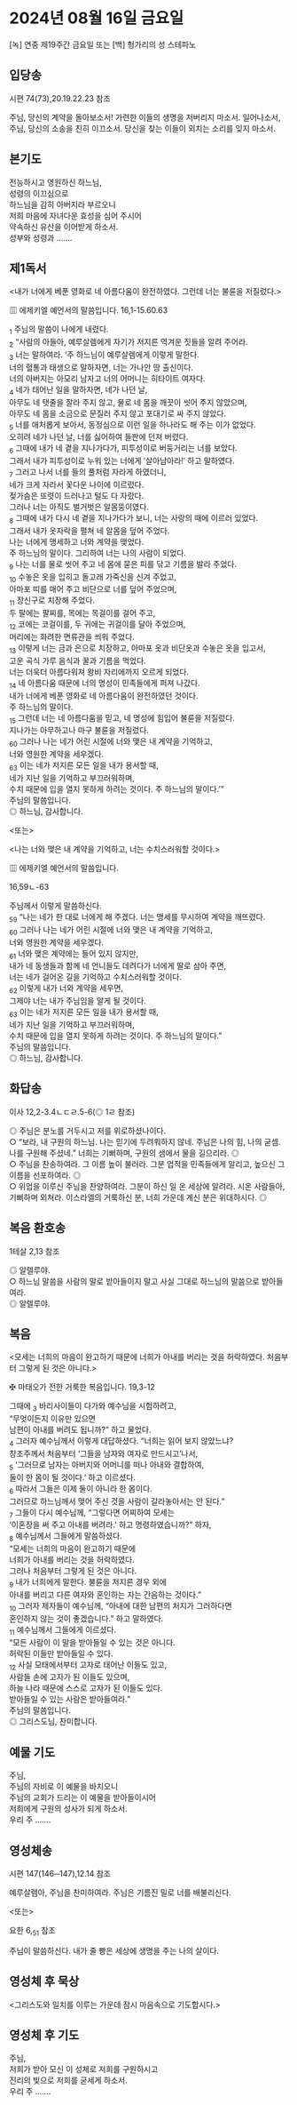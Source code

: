 # 2024년 08월 16일 금요일

[녹] 연중 제19주간 금요일 또는 [백] 헝가리의 성 스테파노  


## 입당송

시편 74(73),20.19.22.23 참조

주님, 당신의 계약을 돌아보소서! 가련한 이들의 생명을 저버리지 마소서. 일어나소서, 주님, 당신의 소송을 친히 이끄소서. 당신을 찾는 이들이 외치는 소리를 잊지 마소서.  
  
## 본기도

전능하시고 영원하신 하느님,  
성령의 이끄심으로  
하느님을 감히 아버지라 부르오니  
저희 마음에 자녀다운 효성을 심어 주시어  
약속하신 유산을 이어받게 하소서.  
성부와 성령과 …….  
  
## 제1독서

<내가 너에게 베푼 영화로 네 아름다움이 완전하였다. 그런데 너는 불륜을 저질렀다.>

▥ 에제키엘 예언서의 말씀입니다. 16,1-15.60.63

<sub>1</sub> 주님의 말씀이 나에게 내렸다.  
<sub>2</sub> “사람의 아들아, 예루살렘에게 자기가 저지른 역겨운 짓들을 알려 주어라.  
<sub>3</sub> 너는 말하여라. ‘주 하느님이 예루살렘에게 이렇게 말한다.  
너의 혈통과 태생으로 말하자면, 너는 가나안 땅 출신이다.  
너의 아버지는 아모리 남자고 너의 어머니는 히타이트 여자다.  
<sub>4</sub> 네가 태어난 일을 말하자면, 네가 나던 날,  
아무도 네 탯줄을 잘라 주지 않고, 물로 네 몸을 깨끗이 씻어 주지 않았으며,  
아무도 네 몸을 소금으로 문질러 주지 않고 포대기로 싸 주지 않았다.  
<sub>5</sub> 너를 애처롭게 보아서, 동정심으로 이런 일을 하나라도 해 주는 이가 없었다.  
오히려 네가 나던 날, 너를 싫어하여 들판에 던져 버렸다.  
<sub>6</sub> 그때에 내가 네 곁을 지나가다가, 피투성이로 버둥거리는 너를 보았다.  
그래서 내가 피투성이로 누워 있는 너에게 ′살아남아라!′ 하고 말하였다.  
<sub>7</sub> 그러고 나서 너를 들의 풀처럼 자라게 하였더니,  
네가 크게 자라서 꽃다운 나이에 이르렀다.  
젖가슴은 또렷이 드러나고 털도 다 자랐다.  
그러나 너는 아직도 벌거벗은 알몸뚱이였다.  
<sub>8</sub> 그때에 내가 다시 네 곁을 지나가다가 보니, 너는 사랑의 때에 이르러 있었다.  
그래서 내가 옷자락을 펼쳐 네 알몸을 덮어 주었다.  
나는 너에게 맹세하고 너와 계약을 맺었다.  
주 하느님의 말이다. 그리하여 너는 나의 사람이 되었다.  
<sub>9</sub> 나는 너를 물로 씻어 주고 네 몸에 묻은 피를 닦고 기름을 발라 주었다.  
<sub>10</sub> 수놓은 옷을 입히고 돌고래 가죽신을 신겨 주었고,  
아마포 띠를 매어 주고 비단으로 너를 덮어 주었으며,  
<sub>11</sub> 장신구로 치장해 주었다.  
두 팔에는 팔찌를, 목에는 목걸이를 걸어 주고,  
<sub>12</sub> 코에는 코걸이를, 두 귀에는 귀걸이를 달아 주었으며,  
머리에는 화려한 면류관을 씌워 주었다.  
<sub>13</sub> 이렇게 너는 금과 은으로 치장하고, 아마포 옷과 비단옷과 수놓은 옷을 입고서,  
고운 곡식 가루 음식과 꿀과 기름을 먹었다.  
너는 더욱더 아름다워져 왕비 자리에까지 오르게 되었다.  
<sub>14</sub> 네 아름다움 때문에 너의 명성이 민족들에게 퍼져 나갔다.  
내가 너에게 베푼 영화로 네 아름다움이 완전하였던 것이다.  
주 하느님의 말이다.  
<sub>15</sub> 그런데 너는 네 아름다움을 믿고, 네 명성에 힘입어 불륜을 저질렀다.  
지나가는 아무하고나 마구 불륜을 저질렀다.  
<sub>60</sub> 그러나 나는 네가 어린 시절에 너와 맺은 내 계약을 기억하고,  
너와 영원한 계약을 세우겠다.  
<sub>63</sub> 이는 네가 저지른 모든 일을 내가 용서할 때,  
네가 지난 일을 기억하고 부끄러워하며,  
수치 때문에 입을 열지 못하게 하려는 것이다. 주 하느님의 말이다.’”  
주님의 말씀입니다.  
◎ 하느님, 감사합니다.  
  
<또는>  
  
<나는 너와 맺은 내 계약을 기억하고, 너는 수치스러워할 것이다.>  
  
  
▥ 에제키엘 예언서의 말씀입니다.  
  
  
16,59ㄴ-63  
  
주님께서 이렇게 말씀하신다.  
<sub>59</sub> “나는 네가 한 대로 너에게 해 주겠다. 너는 맹세를 무시하여 계약을 깨뜨렸다.  
<sub>60</sub> 그러나 나는 네가 어린 시절에 너와 맺은 내 계약을 기억하고,  
너와 영원한 계약을 세우겠다.  
<sub>61</sub> 너와 맺은 계약에는 들어 있지 않지만,  
내가 네 동생들과 함께 네 언니들도 데려다가 너에게 딸로 삼아 주면,  
너는 네가 걸어온 길을 기억하고 수치스러워할 것이다.  
<sub>62</sub> 이렇게 내가 너와 계약을 세우면,  
그제야 너는 내가 주님임을 알게 될 것이다.  
<sub>63</sub> 이는 네가 저지른 모든 일을 내가 용서할 때,  
네가 지난 일을 기억하고 부끄러워하며,  
수치 때문에 입을 열지 못하게 하려는 것이다. 주 하느님의 말이다.”  
주님의 말씀입니다.  
◎ 하느님, 감사합니다.  
## 화답송

이사 12,2-3.4ㄴㄷㄹ.5-6(◎ 1ㄹ 참조)

◎ 주님은 분노를 거두시고 저를 위로하셨나이다.  
○ “보라, 내 구원의 하느님. 나는 믿기에 두려워하지 않네. 주님은 나의 힘, 나의 굳셈. 나를 구원해 주셨네.” 너희는 기뻐하며, 구원의 샘에서 물을 길으리라. ◎  
○ 주님을 찬송하여라. 그 이름 높이 불러라. 그분 업적을 민족들에게 알리고, 높으신 그 이름을 선포하여라. ◎  
○ 위업을 이루신 주님을 찬양하여라. 그분이 하신 일 온 세상에 알려라. 시온 사람들아, 기뻐하며 외쳐라. 이스라엘의 거룩하신 분, 너희 가운데 계신 분은 위대하시다. ◎  
  
## 복음 환호송

1테살 2,13 참조

◎ 알렐루야.  
○ 하느님 말씀을 사람의 말로 받아들이지 말고 사실 그대로 하느님의 말씀으로 받아들여라.  
◎ 알렐루야.  
  
## 복음

<모세는 너희의 마음이 완고하기 때문에 너희가 아내를 버리는 것을 허락하였다. 처음부터 그렇게 된 것은 아니다.>

✠ 마태오가 전한 거룩한 복음입니다. 19,3-12

그때에 <sub>3</sub> 바리사이들이 다가와 예수님을 시험하려고,  
“무엇이든지 이유만 있으면  
남편이 아내를 버려도 됩니까?” 하고 물었다.  
<sub>4</sub> 그러자 예수님께서 이렇게 대답하셨다. “너희는 읽어 보지 않았느냐?  
창조주께서 처음부터 ‘그들을 남자와 여자로 만드시고’나서,  
<sub>5</sub> ‘그러므로 남자는 아버지와 어머니를 떠나 아내와 결합하여,  
둘이 한 몸이 될 것이다.’ 하고 이르셨다.  
<sub>6</sub> 따라서 그들은 이제 둘이 아니라 한 몸이다.  
그러므로 하느님께서 맺어 주신 것을 사람이 갈라놓아서는 안 된다.”  
<sub>7</sub> 그들이 다시 예수님께, “그렇다면 어찌하여 모세는  
‘이혼장을 써 주고 아내를 버려라.’ 하고 명령하였습니까?” 하자,  
<sub>8</sub> 예수님께서 그들에게 말씀하셨다.  
“모세는 너희의 마음이 완고하기 때문에  
너희가 아내를 버리는 것을 허락하였다.  
그러나 처음부터 그렇게 된 것은 아니다.  
<sub>9</sub> 내가 너희에게 말한다. 불륜을 저지른 경우 외에  
아내를 버리고 다른 여자와 혼인하는 자는 간음하는 것이다.”  
<sub>10</sub> 그러자 제자들이 예수님께, “아내에 대한 남편의 처지가 그러하다면  
혼인하지 않는 것이 좋겠습니다.” 하고 말하였다.  
<sub>11</sub> 예수님께서 그들에게 이르셨다.  
“모든 사람이 이 말을 받아들일 수 있는 것은 아니다.  
허락된 이들만 받아들일 수 있다.  
<sub>12</sub> 사실 모태에서부터 고자로 태어난 이들도 있고,  
사람들 손에 고자가 된 이들도 있으며,  
하늘 나라 때문에 스스로 고자가 된 이들도 있다.  
받아들일 수 있는 사람은 받아들여라.”  
주님의 말씀입니다.  
◎ 그리스도님, 찬미합니다.  
  
## 예물 기도

주님,  
주님의 자비로 이 예물을 바치오니  
주님의 교회가 드리는 이 예물을 받아들이시어  
저희에게 구원의 성사가 되게 하소서.  
우리 주 …….  
  
## 영성체송

시편 147(146─147),12.14 참조

예루살렘아, 주님을 찬미하여라. 주님은 기름진 밀로 너를 배불리신다.  
  
<또는>  
  
요한 6,<sub>51</sub> 참조  
  
주님이 말씀하신다. 내가 줄 빵은 세상에 생명을 주는 나의 살이다.  
## 영성체 후 묵상

<그리스도와 일치를 이루는 가운데 잠시 마음속으로 기도합시다.>  
## 영성체 후 기도

주님,  
저희가 받아 모신 이 성체로 저희를 구원하시고  
진리의 빛으로 저희를 굳세게 하소서.  
우리 주 …….